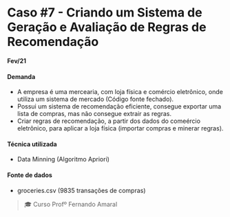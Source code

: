 
# Caso #7 - Criando um Sistema de Geração e Avaliação de Regras de Recomendação
**Fev/21**


#### Demanda

- A empresa é uma mercearia, com loja física e comércio eletrônico, onde utiliza um sistema de mercado (Código fonte fechado).
- Possui um sistema de recomendação eficiente, consegue exportar uma lista de compras, mas não consegue extrair as regras.
- Criar regras de recomendação, a partir dos dados do comeércio eletrônico, para aplicar a loja física (importar compras e minerar regras).

#### Técnica utilizada

- Data Minning (Algoritmo Apriori)

#### Fonte de dados

- groceries.csv (9835 transações de compras)

> :mortar_board: Curso Profº Fernando Amaral
 
